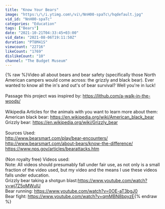 ```yaml
---
title: "Know Your Bears"
image: "https:\/\/i.ytimg.com\/vi\/NnH00-spaTc\/hqdefault.jpg"
vid_id: "NnH00-spaTc"
categories: "Education"
tags: ["Bears"]
date: "2021-10-21T04:33:45+03:00"
vid_date: "2021-08-06T19:11:50Z"
duration: "PT8M41S"
viewcount: "22716"
likeCount: "1769"
dislikeCount: "10"
channel: "The Budget Museum"
---
```

{% raw %}Video all about bears and bear safety (specifically those North American campers would come across: the grizzly and black bear). Ever wanted to know all the in's and out's of bear survival? Well you're in luck! <br /><br />Passage this project was inspired by: <a rel="nofollow" target="blank" href="https://lithub.com/a-walk-in-the-woods/">https://lithub.com/a-walk-in-the-woods/</a> <br /><br />Wikipedia Articles for the animals with you want to learn more about them:<br />American black bear: <a rel="nofollow" target="blank" href="https://en.wikipedia.org/wiki/American_black_bear">https://en.wikipedia.org/wiki/American_black_bear</a><br />Grizzly bear: <a rel="nofollow" target="blank" href="https://en.wikipedia.org/wiki/Grizzly_bear">https://en.wikipedia.org/wiki/Grizzly_bear</a> <br /><br />Sources Used: <br /><a rel="nofollow" target="blank" href="http://www.bearsmart.com/play/bear-encounters/">http://www.bearsmart.com/play/bear-encounters/</a> <br /><a rel="nofollow" target="blank" href="http://www.bearsmart.com/about-bears/know-the-difference/">http://www.bearsmart.com/about-bears/know-the-difference/</a> <br /><a rel="nofollow" target="blank" href="https://www.nps.gov/articles/bearattacks.htm">https://www.nps.gov/articles/bearattacks.htm</a> <br /><br />(Non royalty free) Videos used:<br />Note: All videos should presumably fall under fair use, as not only is a small fraction of the video used, but my video and the means I use these videos falls under education.<br />Grizzly bear taking a shotgun blast:<a rel="nofollow" target="blank" href="https://www.youtube.com/watch?v=wj7Z5oMWuIU">https://www.youtube.com/watch?v=wj7Z5oMWuIU</a> <br />Bear running: <a rel="nofollow" target="blank" href="https://www.youtube.com/watch?v=0OE-aT3bgJ0">https://www.youtube.com/watch?v=0OE-aT3bgJ0</a> <br />Bear fight: <a rel="nofollow" target="blank" href="https://www.youtube.com/watch?v=qmMBN8bpyzE">https://www.youtube.com/watch?v=qmMBN8bpyzE</a>{% endraw %}
